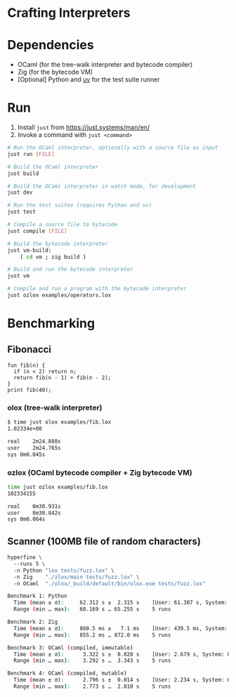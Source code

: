 # Crafting Interpreters

# Dependencies

- OCaml (for the tree-walk interpreter and bytecode compiler)
- Zig (for the bytecode VM)
- [Optional] Python and [uv](https://docs.astral.sh/uv) for the test suite runner

# Run

1. Install `just` from https://just.systems/man/en/
2. Invoke a command with `just <command>`

```sh
# Run the OCaml interpreter, optionally with a source file as input
just run [FILE]

# Build the OCaml interpreter
just build

# Build the OCaml interpreter in watch mode, for development
just dev

# Run the test suites (requires Python and uv)
just test

# Compile a source file to bytecode
just compile [FILE]

# Build the bytecode interpreter
just vm-build:
    ( cd vm ; zig build )

# Build and run the bytecode interpreter
just vm

# Compile and run a program with the bytecode interpreter
just ozlox examples/operators.lox
```

# Benchmarking

## Fibonacci

```
fun fib(n) {
  if (n < 2) return n;
  return fib(n - 1) + fib(n - 2); 
}
print fib(40);
```

### olox (tree-walk interpreter)

```sh
$ time just olox examples/fib.lox
1.02334e+08

real	2m24.888s
user	2m24.765s
sys	0m0.045s
```

### ozlox (OCaml bytecode compiler + Zig bytecode VM)
```sh
time just ozlox examples/fib.lox
102334155

real	0m30.931s
user	0m30.842s
sys	0m0.064s
```


## Scanner (100MB file of random characters)

```sh
hyperfine \ 
  --runs 5 \ 
  -n Python "lox tests/fuzz.lox" \ 
  -n Zig    "./zlox/main tests/fuzz.lox" \ 
  -n OCaml  "./olox/_build/default/bin/olox.exe tests/fuzz.lox"
```

```sh
Benchmark 1: Python
  Time (mean ± σ):     62.312 s ±  2.315 s    [User: 61.307 s, System: 0.939 s]
  Range (min … max):   60.169 s … 65.255 s    5 runs

Benchmark 2: Zig
  Time (mean ± σ):     860.5 ms ±   7.1 ms    [User: 439.5 ms, System: 417.0 ms]
  Range (min … max):   855.2 ms … 872.0 ms    5 runs

Benchmark 3: OCaml (compiled, immutable)
  Time (mean ± σ):      3.322 s ±  0.020 s    [User: 2.679 s, System: 0.636 s]
  Range (min … max):    3.292 s …  3.343 s    5 runs

Benchmark 4: OCaml (compiled, mutable)
  Time (mean ± σ):      2.796 s ±  0.014 s    [User: 2.234 s, System: 0.556 s]
  Range (min … max):    2.773 s …  2.810 s    5 runs
```